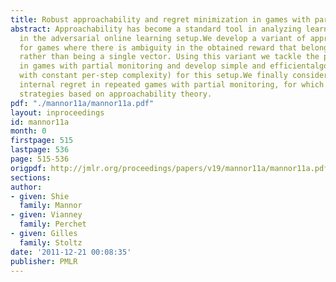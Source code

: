 ```yaml
---
title: Robust approachability and regret minimization in games with partial monitoring
abstract: Approachability has become a standard tool in analyzing learning algorithms
  in the adversarial online learning setup.We develop a variant of approachability
  for games where there is ambiguity in the obtained reward that belongs to a set,
  rather than being a single vector. Using this variant we tackle the problem of approachability
  in games with partial monitoring and develop simple and efficientalgorithms (i.e.,
  with constant per-step complexity) for this setup.We finally consider external and
  internal regret in repeated games with partial monitoring, for which we deriveregret-minimizing
  strategies based on approachability theory.
pdf: "./mannor11a/mannor11a.pdf"
layout: inproceedings
id: mannor11a
month: 0
firstpage: 515
lastpage: 536
page: 515-536
origpdf: http://jmlr.org/proceedings/papers/v19/mannor11a/mannor11a.pdf
sections: 
author:
- given: Shie
  family: Mannor
- given: Vianney
  family: Perchet
- given: Gilles
  family: Stoltz
date: '2011-12-21 00:08:35'
publisher: PMLR
---
```


